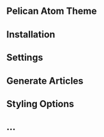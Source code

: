 ## Pelican Atom Theme

## Installation

## Settings

## Generate Articles

## Styling Options

## ...